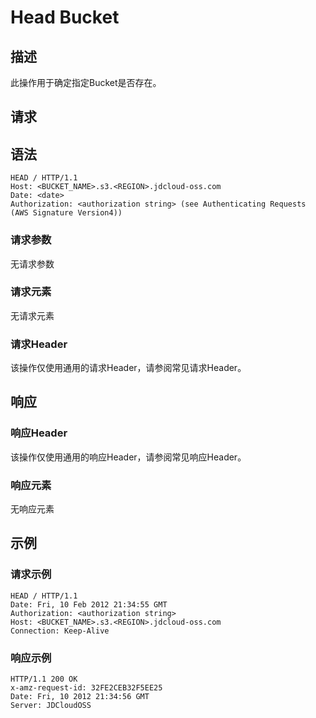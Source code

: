 # Head Bucket

## 描述
此操作用于确定指定Bucket是否存在。

## 请求

## 语法
```
HEAD / HTTP/1.1     
Host: <BUCKET_NAME>.s3.<REGION>.jdcloud-oss.com
Date: <date>
Authorization: <authorization string> (see Authenticating Requests (AWS Signature Version4))    
```
### 请求参数
无请求参数

### 请求元素
无请求元素

### 请求Header
该操作仅使用通用的请求Header，请参阅常见请求Header。

## 响应
### 响应Header
该操作仅使用通用的响应Header，请参阅常见响应Header。
### 响应元素
无响应元素

## 示例
### 请求示例
```
HEAD / HTTP/1.1
Date: Fri, 10 Feb 2012 21:34:55 GMT
Authorization: <authorization string>
Host: <BUCKET_NAME>.s3.<REGION>.jdcloud-oss.com
Connection: Keep-Alive
```
### 响应示例
```
HTTP/1.1 200 OK
x-amz-request-id: 32FE2CEB32F5EE25
Date: Fri, 10 2012 21:34:56 GMT
Server: JDCloudOSS
```
